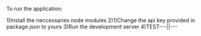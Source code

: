 To run the application:

1)Install the neccessaries node modules
2)1)Change the api key provided in package.json to yours
3)Run the development server
4)TEST---||---
